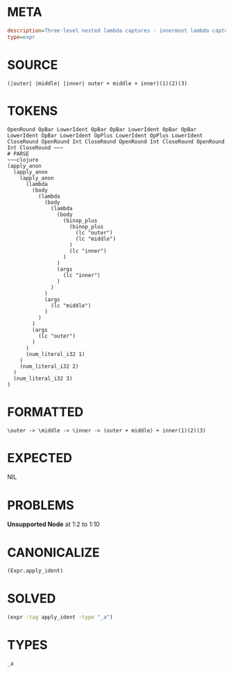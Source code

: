 # META
~~~ini
description=Three-level nested lambda captures - innermost lambda captures from all outer levels
type=expr
~~~
# SOURCE
~~~roc
(|outer| |middle| |inner| outer + middle + inner)(1)(2)(3)
~~~
# TOKENS
~~~text
OpenRound OpBar LowerIdent OpBar OpBar LowerIdent OpBar OpBar LowerIdent OpBar LowerIdent OpPlus LowerIdent OpPlus LowerIdent CloseRound OpenRound Int CloseRound OpenRound Int CloseRound OpenRound Int CloseRound ~~~
# PARSE
~~~clojure
(apply_anon
  (apply_anon
    (apply_anon
      (lambda
        (body
          (lambda
            (body
              (lambda
                (body
                  (binop_plus
                    (binop_plus
                      (lc "outer")
                      (lc "middle")
                    )
                    (lc "inner")
                  )
                )
                (args
                  (lc "inner")
                )
              )
            )
            (args
              (lc "middle")
            )
          )
        )
        (args
          (lc "outer")
        )
      )
      (num_literal_i32 1)
    )
    (num_literal_i32 2)
  )
  (num_literal_i32 3)
)
~~~
# FORMATTED
~~~roc
\outer -> \middle -> \inner -> (outer + middle) + inner(1)(2)(3)
~~~
# EXPECTED
NIL
# PROBLEMS
**Unsupported Node**
at 1:2 to 1:10

# CANONICALIZE
~~~clojure
(Expr.apply_ident)
~~~
# SOLVED
~~~clojure
(expr :tag apply_ident :type "_a")
~~~
# TYPES
~~~roc
_a
~~~
